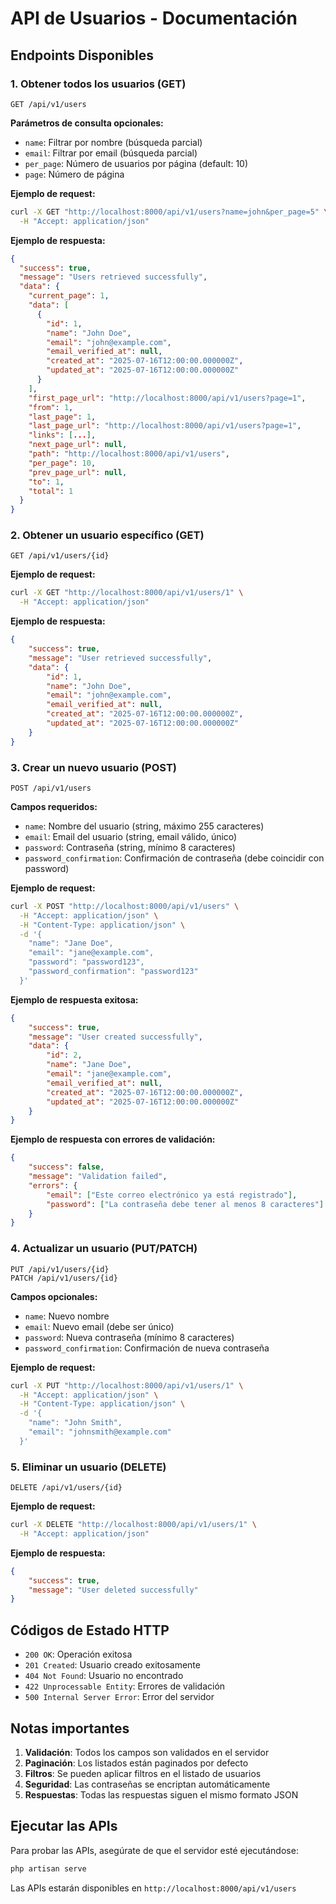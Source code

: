 # API de Usuarios - Documentación

## Endpoints Disponibles

### 1. Obtener todos los usuarios (GET)

```
GET /api/v1/users
```

**Parámetros de consulta opcionales:**

- `name`: Filtrar por nombre (búsqueda parcial)
- `email`: Filtrar por email (búsqueda parcial)
- `per_page`: Número de usuarios por página (default: 10)
- `page`: Número de página

**Ejemplo de request:**

```bash
curl -X GET "http://localhost:8000/api/v1/users?name=john&per_page=5" \
  -H "Accept: application/json"
```

**Ejemplo de respuesta:**

```json
{
  "success": true,
  "message": "Users retrieved successfully",
  "data": {
    "current_page": 1,
    "data": [
      {
        "id": 1,
        "name": "John Doe",
        "email": "john@example.com",
        "email_verified_at": null,
        "created_at": "2025-07-16T12:00:00.000000Z",
        "updated_at": "2025-07-16T12:00:00.000000Z"
      }
    ],
    "first_page_url": "http://localhost:8000/api/v1/users?page=1",
    "from": 1,
    "last_page": 1,
    "last_page_url": "http://localhost:8000/api/v1/users?page=1",
    "links": [...],
    "next_page_url": null,
    "path": "http://localhost:8000/api/v1/users",
    "per_page": 10,
    "prev_page_url": null,
    "to": 1,
    "total": 1
  }
}
```

### 2. Obtener un usuario específico (GET)

```
GET /api/v1/users/{id}
```

**Ejemplo de request:**

```bash
curl -X GET "http://localhost:8000/api/v1/users/1" \
  -H "Accept: application/json"
```

**Ejemplo de respuesta:**

```json
{
    "success": true,
    "message": "User retrieved successfully",
    "data": {
        "id": 1,
        "name": "John Doe",
        "email": "john@example.com",
        "email_verified_at": null,
        "created_at": "2025-07-16T12:00:00.000000Z",
        "updated_at": "2025-07-16T12:00:00.000000Z"
    }
}
```

### 3. Crear un nuevo usuario (POST)

```
POST /api/v1/users
```

**Campos requeridos:**

- `name`: Nombre del usuario (string, máximo 255 caracteres)
- `email`: Email del usuario (string, email válido, único)
- `password`: Contraseña (string, mínimo 8 caracteres)
- `password_confirmation`: Confirmación de contraseña (debe coincidir con password)

**Ejemplo de request:**

```bash
curl -X POST "http://localhost:8000/api/v1/users" \
  -H "Accept: application/json" \
  -H "Content-Type: application/json" \
  -d '{
    "name": "Jane Doe",
    "email": "jane@example.com",
    "password": "password123",
    "password_confirmation": "password123"
  }'
```

**Ejemplo de respuesta exitosa:**

```json
{
    "success": true,
    "message": "User created successfully",
    "data": {
        "id": 2,
        "name": "Jane Doe",
        "email": "jane@example.com",
        "email_verified_at": null,
        "created_at": "2025-07-16T12:00:00.000000Z",
        "updated_at": "2025-07-16T12:00:00.000000Z"
    }
}
```

**Ejemplo de respuesta con errores de validación:**

```json
{
    "success": false,
    "message": "Validation failed",
    "errors": {
        "email": ["Este correo electrónico ya está registrado"],
        "password": ["La contraseña debe tener al menos 8 caracteres"]
    }
}
```

### 4. Actualizar un usuario (PUT/PATCH)

```
PUT /api/v1/users/{id}
PATCH /api/v1/users/{id}
```

**Campos opcionales:**

- `name`: Nuevo nombre
- `email`: Nuevo email (debe ser único)
- `password`: Nueva contraseña (mínimo 8 caracteres)
- `password_confirmation`: Confirmación de nueva contraseña

**Ejemplo de request:**

```bash
curl -X PUT "http://localhost:8000/api/v1/users/1" \
  -H "Accept: application/json" \
  -H "Content-Type: application/json" \
  -d '{
    "name": "John Smith",
    "email": "johnsmith@example.com"
  }'
```

### 5. Eliminar un usuario (DELETE)

```
DELETE /api/v1/users/{id}
```

**Ejemplo de request:**

```bash
curl -X DELETE "http://localhost:8000/api/v1/users/1" \
  -H "Accept: application/json"
```

**Ejemplo de respuesta:**

```json
{
    "success": true,
    "message": "User deleted successfully"
}
```

## Códigos de Estado HTTP

- `200 OK`: Operación exitosa
- `201 Created`: Usuario creado exitosamente
- `404 Not Found`: Usuario no encontrado
- `422 Unprocessable Entity`: Errores de validación
- `500 Internal Server Error`: Error del servidor

## Notas importantes

1. **Validación**: Todos los campos son validados en el servidor
2. **Paginación**: Los listados están paginados por defecto
3. **Filtros**: Se pueden aplicar filtros en el listado de usuarios
4. **Seguridad**: Las contraseñas se encriptan automáticamente
5. **Respuestas**: Todas las respuestas siguen el mismo formato JSON

## Ejecutar las APIs

Para probar las APIs, asegúrate de que el servidor esté ejecutándose:

```bash
php artisan serve
```

Las APIs estarán disponibles en `http://localhost:8000/api/v1/users`
